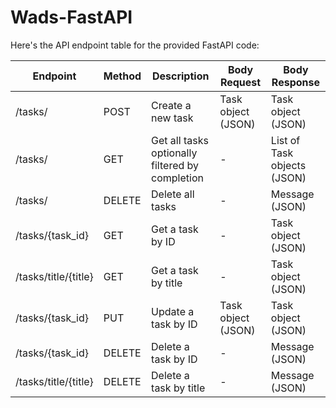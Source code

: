 # Wads-FastAPI
Here's the API endpoint table for the provided FastAPI code:


| Endpoint                | Method | Description                                  | Body Request          | Body Response       |
|-------------------------|--------|----------------------------------------------|-----------------------|---------------------|
| /tasks/                 | POST   | Create a new task                           | Task object (JSON)    | Task object (JSON)  |
| /tasks/                 | GET    | Get all tasks optionally filtered by completion | -                     | List of Task objects (JSON) |
| /tasks/                 | DELETE | Delete all tasks                            | -                     | Message (JSON)      |
| /tasks/{task_id}        | GET    | Get a task by ID                            | -                     | Task object (JSON)  |
| /tasks/title/{title}    | GET    | Get a task by title                         | -                     | Task object (JSON)  |
| /tasks/{task_id}        | PUT    | Update a task by ID                         | Task object (JSON)    | Task object (JSON)  |
| /tasks/{task_id}        | DELETE | Delete a task by ID                         | -                     | Message (JSON)      |
| /tasks/title/{title}    | DELETE | Delete a task by title                      | -                     | Message (JSON)      |

